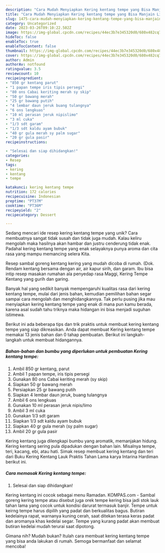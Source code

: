 ```yaml
---
description: "Cara Mudah Menyiapkan Kering kentang tempe yang Bisa Manjain Lidah"
title: "Cara Mudah Menyiapkan Kering kentang tempe yang Bisa Manjain Lidah"
slug: 1475-cara-mudah-menyiapkan-kering-kentang-tempe-yang-bisa-manjain-lidah
category: Uncategorized
date: 2023-03-26T09:10:22.502Z
image: https://img-global.cpcdn.com/recipes/44ec3b7e345320d0/680x482cq70/kering-kentang-tempe-foto-resep-utama.jpg
hideToc: false
enableToc: true
enableTocContent: false
thumbnail: https://img-global.cpcdn.com/recipes/44ec3b7e345320d0/680x482cq70/kering-kentang-tempe-foto-resep-utama.jpg
cover: https://img-global.cpcdn.com/recipes/44ec3b7e345320d0/680x482cq70/kering-kentang-tempe-foto-resep-utama.jpg
author: Admin
authorAv: notfound
ratingvalue: 3.5
reviewcount: 10
recipeingredient:
- "850 gr kentang parut"
- "1 papan tempe iris tipis persegi"
- "80 ons Cabai keriting merah sy skip"
- "50 gr bawang merah"
- "25 gr bawang putih"
- "4 lembar daun jeruk buang tulangnya"
- "6 ons lengkuas"
- "10 ml perasan jeruk nipislimo"
- "3 ml cuka"
- "1/3 sdt garam"
- "1/3 sdt kaldu ayam bubuk"
- "40 gr gula merah sy palm sugar"
- "20 gr gula pasir"
recipeinstructions:

- "Selesai dan siap dihidangkan!"
categories:
- Resep
tags:
- kering
- kentang
- tempe

katakunci: kering kentang tempe 
nutrition: 172 calories
recipecuisine: Indonesian
preptime: "PT37M"
cooktime: "PT36M"
recipeyield: "2"
recipecategory: Dessert

---
```





Sedang mencari ide resep kering kentang tempe yang unik? Cara membuatnya sangat tidak susah dan tidak juga mudah. Kalau keliru mengolah maka hasilnya akan hambar dan justru cenderung tidak enak. Padahal kering kentang tempe yang enak selayaknya punya aroma dan cita rasa yang mampu memancing selera Kita.





Resep sambal goreng kentang kering yang mudah dicoba di rumah. (Dok. Rendam kentang bersama dengan air, air kapur sirih, dan garam. Ibu bisa intip resep masakan rumahan ala penyedap rasa Maggi, Kering Tempe Kentang yang gurih dan garing.

Banyak hal yang sedikit banyak mempengaruhi kualitas rasa dari kering kentang tempe, mulai dari jenis bahan, kemudian pemilihan bahan segar sampai cara mengolah dan menghidangkannya. Tak perlu pusing jika mau menyiapkan kering kentang tempe yang enak di mana pun kamu berada, karena asal sudah tahu triknya maka hidangan ini bisa menjadi suguhan istimewa.






Berikut ini ada beberapa tips dan trik praktis untuk membuat kering kentang tempe yang siap dikreasikan. Anda dapat membuat Kering kentang tempe memakai 13 jenis bahan dan 0 tahap pembuatan. Berikut ini langkah-langkah untuk membuat hidangannya.

<!--inarticleads1-->

##### Bahan-bahan dan bumbu yang diperlukan untuk pembuatan Kering kentang tempe:

1. Ambil 850 gr kentang, parut
1. Ambil 1 papan tempe, iris tipis persegi
1. Gunakan 80 ons Cabai keriting merah (sy skip)
1. Siapkan 50 gr bawang merah
1. Persiapkan 25 gr bawang putih
1. Siapkan 4 lembar daun jeruk, buang tulangnya
1. Ambil 6 ons lengkuas
1. Gunakan 10 ml perasan jeruk nipis/limo
1. Ambil 3 ml cuka
1. Gunakan 1/3 sdt garam
1. Siapkan 1/3 sdt kaldu ayam bubuk
1. Siapkan 40 gr gula merah (sy palm sugar)
1. Ambil 20 gr gula pasir


Kering kentang juga dilengkapi bumbu yang aromatik, memanjakan hidung. Kering kentang sering pula dipadukan dengan bahan lain. Misalnya tempe, teri, kacang, ebi, atau hati. Simak resep membuat kering kentang dan teri dari Buku Kering Kentang Lauk Praktis Tahan Lama karya Intarina Hardiman berikut ini. 

<!--inarticleads2-->

##### Cara memasak Kering kentang tempe:


1. Selesai dan siap dihidangkan!

Kering kentang ini cocok sebagai menu Ramadan. KOMPAS.com - Sambal goreng kering tempe atau disebut juga orek tempe kering bisa jadi stok lauk tahan lama yang cocok untuk kondisi darurat termasuk banjir. Tempe untuk keirng tempe harus dipilih yang padat dan berkualitas bagus. Butiran kedelainya rapat, warnanya kuning cerah, saat ditekan terasa keras padat dan aromanya khas kedelai segar. Tempe yang kurang padat akan membuat butiran kedelai mudah terurai saat dipotong. 

Gimana nih? Mudah bukan? Itulah cara membuat kering kentang tempe yang bisa anda lakukan di rumah. Semoga bermanfaat dan selamat mencoba!
